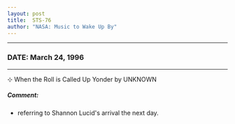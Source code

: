 ```yaml
---
layout: post
title:  STS-76
author: "NASA: Music to Wake Up By"
---
```


----
### DATE: March 24, 1996
----
⊹ When the Roll is Called Up Yonder by UNKNOWN

##### Comment:
* referring to Shannon Lucid's arrival the next day.
